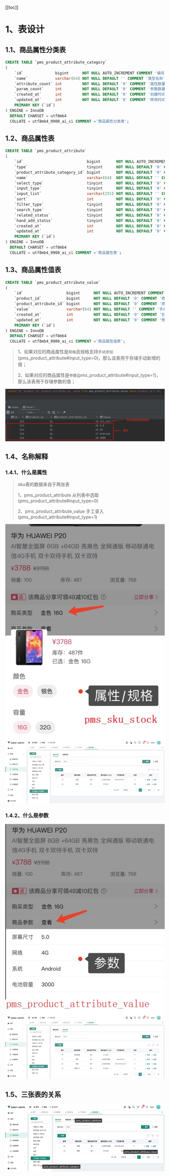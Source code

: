 
[[toc]]

# 1、表设计
## 1.1、商品属性分类表
```sql
CREATE TABLE `pms_product_attribute_category`
(
    `id`              bigint      NOT NULL AUTO_INCREMENT COMMENT '编号',
    `name`            varchar(64) NOT NULL DEFAULT '' COMMENT '类型名称',
    `attribute_count` int         NOT NULL DEFAULT '0' COMMENT '属性数量',
    `param_count`     int         NOT NULL DEFAULT '0' COMMENT '参数数量',
    `created_at`      int         NOT NULL DEFAULT '0' COMMENT '创建时间',
    `updated_at`      int         NOT NULL DEFAULT '0' COMMENT '修改时间',
    PRIMARY KEY (`id`)
) ENGINE = InnoDB
  DEFAULT CHARSET = utf8mb4
  COLLATE = utf8mb4_0900_ai_ci COMMENT ='商品属性分类表';
```

## 1.2、商品属性表
```sql
CREATE TABLE `pms_product_attribute`
(
    `id`                            bigint       NOT NULL AUTO_INCREMENT COMMENT '编号',
    `type`                          tinyint      NOT NULL DEFAULT '0' COMMENT '属性的类型；0->规格；1->参数',
    `product_attribute_category_id` bigint       NOT NULL DEFAULT '0' COMMENT '产品属性分类表ID',
    `name`                          varchar(64)  NOT NULL DEFAULT '' COMMENT '属性名称',
    `select_type`                   tinyint      NOT NULL DEFAULT '0' COMMENT '属性选择类型：0->唯一；1->单选；2->多选',
    `input_type`                    tinyint      NOT NULL DEFAULT '0' COMMENT '属性录入方式：0->手工录入；1->从列表中选取',
    `input_list`                    varchar(255) NOT NULL DEFAULT '' COMMENT '可选值列表，以逗号隔开',
    `sort`                          int          NOT NULL DEFAULT '0' COMMENT '排序字段',
    `filter_type`                   tinyint      NOT NULL DEFAULT '0' COMMENT '分类筛选样式：1->普通；1->颜色',
    `search_type`                   tinyint      NOT NULL DEFAULT '0' COMMENT '检索类型；0->不需要进行检索；1->关键字检索；2->范围检索',
    `related_status`                tinyint      NOT NULL DEFAULT '0' COMMENT '相同属性产品是否关联；0->不关联；1->关联',
    `hand_add_status`               tinyint      NOT NULL DEFAULT '0' COMMENT '是否支持手动新增；0->不支持；1->支持',
    `created_at`                    int          NOT NULL DEFAULT '0' COMMENT '创建时间',
    `updated_at`                    int          NOT NULL DEFAULT '0' COMMENT '修改时间',
    PRIMARY KEY (`id`)
) ENGINE = InnoDB
  DEFAULT CHARSET = utf8mb4
  COLLATE = utf8mb4_0900_ai_ci COMMENT ='商品属性表';
```

## 1.3、商品属性值表
```sql
CREATE TABLE `pms_product_attribute_value`
(
    `id`                   bigint      NOT NULL AUTO_INCREMENT COMMENT '主键ID',
    `product_id`           bigint      NOT NULL DEFAULT '0' COMMENT '商品ID',
    `product_attribute_id` bigint      NOT NULL DEFAULT '0' COMMENT '商品属性ID',
    `value`                varchar(64) NOT NULL DEFAULT '' COMMENT '手动添加规格或参数的值，参数单值，规格有多个时以逗号隔开',
    `created_at`           int         NOT NULL DEFAULT '0' COMMENT '创建时间',
    `updated_at`           int         NOT NULL DEFAULT '0' COMMENT '修改时间',
    PRIMARY KEY (`id`)
) ENGINE = InnoDB
  DEFAULT CHARSET = utf8mb4
  COLLATE = utf8mb4_0900_ai_ci COMMENT ='商品属性值表';
```

> 1、如果对应的商品属性是`规格`且规格支持`手动添加`(pms_product_attribute#input_type=0)，那么该表用于存储手动新增的值；
>
> 2、如果对应的商品属性是`参数`(pms_product_attribute#input_type=1)，那么该表用于存储参数的值；

![07-商品属性值表案例.png](./images/07-商品属性值表案例.png)


## 1.4、名称解释
### 1.4.1、什么是属性
> sku表的数据来自于两张表
> 
> 1、pms_product_attribute 从列表中选取(pms_product_attribute#input_type=0)
> 
> 2、pms_product_attribute_value 手工录入(pms_product_attribute#input_type=1)

![04-属性_规格.jpg](./images/04-属性_规格.jpg)
![07-属性-管理端.jpg](./images/07-属性-管理端.jpg)


### 1.4.2、什么是参数
![05-参数.jpg](./images/05-参数.jpg)
![06-参数-管理端.jpg](./images/06-参数-管理端.jpg)

## 1.5、三张表的关系
![03-商品类型.jpg](./images/03-商品类型.jpg)



